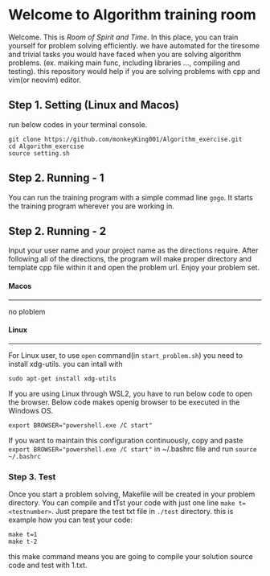# Welcome to Algorithm training room

Welcome. This is *Room of Spirit and Time*. In this place, you can train yourself for problem solving efficiently. we have automated for the tiresome and trivial tasks you would have faced when you are solving algorithm problems. (ex. maiking main func, including libraries ..., compiling and testing).
this repository would help if you are solving problems with cpp and vim(or neovim) editor.
## Step 1. Setting (Linux and Macos)

run below codes in your terminal console.

```
git clone https://github.com/monkeyKing001/Algorithm_exercise.git
cd Algorithm_exercise
source setting.sh
```

## Step 2. Running - 1
You can run the training program with a simple commad line `gogo`. 
It starts the training program wherever you are working in.


## Step 2. Running - 2
Input your user name and your project name as the directions require.
After following all of the directions, the program will make proper directory and template cpp file within it and open the problem url. 
Enjoy your problem set.



#### Macos
---
no ploblem

#### Linux
---
For Linux user, to use `open` command(in `start_problem.sh`) you need to install xdg-utils.
you can intall with
```
sudo apt-get install xdg-utils
```
If you are using Linux through WSL2, you have to run below code to open the browser. Below code makes openig browser to be executed in the Windows OS.

```
export BROWSER="powershell.exe /C start"
```
If you want to maintain this configuration continuously, copy and paste `export BROWSER="powershell.exe /C start"` in ~/.bashrc file and run `source ~/.bashrc`

### Step 3. Test
Once you start a problem solving, Makefile will be created in your problem directory.
You can compile and tTst your code with just one line `make t=<testnumber>`.
Just prepare the test txt file in `./test` directory.
this is example how you can test your code:
```
make t=1
make t-2
```
this make command means you are going to compile your solution source code and test with 1.txt.
